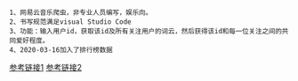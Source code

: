     1、网易云音乐爬虫，非专业人员编写，娱乐向。
    2、书写规范满足visual Studio Code
    3、功能：输入用户id，获取该id及所有关注用户的词云，然后获得该id和每一位关注之间的共同爱好程度。
    4、2020-03-16加入了排行榜数据 
[参考链接1](https://cloud.tencent.com/developer/article/1061441) [参考链接2](https://wx.zsxq.com/dweb2/index/group/554545524144?from=mweb&type=detail)

